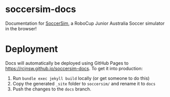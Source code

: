 # soccersim-docs
Documentation for [SoccerSim](https://github.com/rcjnsw/soccersim), a RoboCup Junior Australia Soccer simulator in the browser!

# Deployment
Docs will automatically be deployed using GitHub Pages to https://rcjnsw.github.io/soccersim-docs. To get it into production:

1. Run `bundle exec jekyll build` locally (or get someone to do this)
2. Copy the generated `_site` folder to `soccersim/` and rename it to `docs`
3. Push the changes to the `docs` branch.
